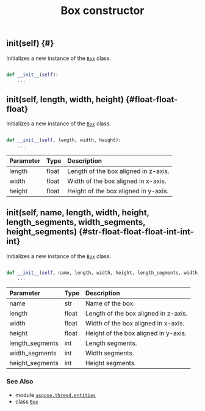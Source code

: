 ﻿---
title: Box constructor
second_title: Aspose.3D for Python via .NET API References
description: 
type: docs
weight: 10
url: /python-net/aspose.threed.entities/box/__init__/
is_root: false
---

## __init__(self) {#}

Initializes a new instance of the [`Box`](/3d/python-net/aspose.threed.entities/box) class.



```python

def __init__(self):
    ...
```




## __init__(self, length, width, height) {#float-float-float}

Initializes a new instance of the [`Box`](/3d/python-net/aspose.threed.entities/box) class.



```python

def __init__(self, length, width, height):
    ...
```


| Parameter | Type | Description |
| :- | :- | :- |
| length | float | Length of the box aligned in z-axis. |
| width | float | Width of the box aligned in x-axis. |
| height | float | Height of the box aligned in y-axis. |


## __init__(self, name, length, width, height, length_segments, width_segments, height_segments) {#str-float-float-float-int-int-int}

Initializes a new instance of the [`Box`](/3d/python-net/aspose.threed.entities/box) class.



```python

def __init__(self, name, length, width, height, length_segments, width_segments, height_segments):
    ...
```


| Parameter | Type | Description |
| :- | :- | :- |
| name | str | Name of the box. |
| length | float | Length of the box aligned in z-axis. |
| width | float | Width of the box aligned in x-axis. |
| height | float | Height of the box aligned in y-axis. |
| length_segments | int | Length segments. |
| width_segments | int | Width segments. |
| height_segments | int | Height segments. |



### See Also
* module [`aspose.threed.entities`](../../)
* class [`Box`](/3d/python-net/aspose.threed.entities/box)
